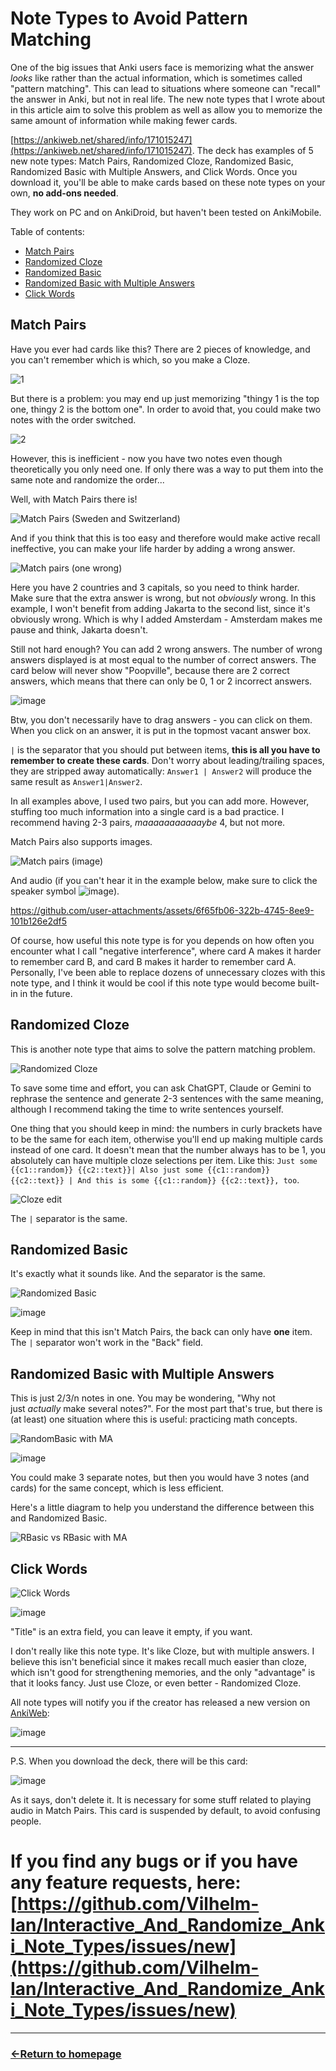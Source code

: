# Note Types to Avoid Pattern Matching

One of the big issues that Anki users face is memorizing what the answer *looks* like rather than the actual information, which is sometimes called "pattern matching". This can lead to situations where someone can "recall" the answer in Anki, but not in real life. The new note types that I wrote about in this article aim to solve this problem as well as allow you to memorize the same amount of information while making fewer cards. 

[https://ankiweb.net/shared/info/171015247](https://ankiweb.net/shared/info/171015247). The deck has examples of 5 new note types: Match Pairs, Randomized Cloze, Randomized Basic, Randomized Basic with Multiple Answers, and Click Words. Once you download it, you'll be able to make cards based on these note types on your own, **no add-ons needed**.

They work on PC and on AnkiDroid, but haven't been tested on AnkiMobile.

Table of contents:
- [Match Pairs](#match-pairs)
- [Randomized Cloze](#randomized-cloze)
- [Randomized Basic](#randomized-basic)
- [Randomized Basic with Multiple Answers](#randomized-basic-with-multiple-answers)
- [Click Words](#click-words)


## Match Pairs

Have you ever had cards like this? There are 2 pieces of knowledge, and you can't remember which is which, so you make a Cloze.

![1](https://github.com/user-attachments/assets/def904c9-b78b-437f-ac66-d8f0807f155f)

But there is a problem: you may end up just memorizing "thingy 1 is the top one, thingy 2 is the bottom one". In order to avoid that, you could make two notes with the order switched.

![2](https://github.com/user-attachments/assets/8ef6dd0a-6417-4106-a422-10048bd67af6)

However, this is inefficient - now you have two notes even though theoretically you only need one. If only there was a way to put them into the same note and randomize the order...

Well, with Match Pairs there is!

![Match Pairs (Sweden and Switzerland)](https://github.com/user-attachments/assets/b43b20f1-f267-49eb-ae97-a65156ffc159)

And if you think that this is too easy and therefore would make active recall ineffective, you can make your life harder by adding a wrong answer.

![Match pairs (one wrong)](https://github.com/user-attachments/assets/0311774a-abc0-4e9d-9a24-edb9a93bddc9)

Here you have 2 countries and 3 capitals, so you need to think harder.<br />
Make sure that the extra answer is wrong, but not *obviously* wrong. In this example, I won't benefit from adding Jakarta to the second list, since it's obviously wrong. Which is why I added Amsterdam - Amsterdam makes me pause and think, Jakarta doesn't.

Still not hard enough? You can add 2 wrong answers. The number of wrong answers displayed is at most equal to the number of correct answers. The card below will never show "Poopville", because there are 2 correct answers, which means that there can only be 0, 1 or 2 incorrect answers.

![image](https://github.com/user-attachments/assets/c1a4eb0e-d218-4562-8a0d-f5d9e4a77d20)

Btw, you don't necessarily have to drag answers - you can click on them. When you click on an answer, it is put in the topmost vacant answer box.

`|` is the separator that you should put between items, **this is all you have to remember to create these cards**. Don't worry about leading/trailing spaces, they are stripped away automatically: `Answer1 | Answer2` will produce the same result as `Answer1|Answer2`.

In all examples above, I used two pairs, but you can add more. However, stuffing too much information into a single card is a bad practice. I recommend having 2-3 pairs, *maaaaaaaaaaaybe* 4, but not more.

Match Pairs also supports images.

![Match pairs (image)](https://github.com/user-attachments/assets/e4239938-a926-43dd-ad61-4d53c331247c)

And audio (if you can't hear it in the example below, make sure to click the speaker symbol ![image](https://github.com/user-attachments/assets/9d3d1efb-8669-484d-91bb-e1c7a91b7b30)).

https://github.com/user-attachments/assets/6f65fb06-322b-4745-8ee9-101b126e2df5

Of course, how useful this note type is for you depends on how often you encounter what I call "negative interference", where card A makes it harder to remember card B, and card B makes it harder to remember card A. Personally, I've been able to replace dozens of unnecessary clozes with this note type, and I think it would be cool if this note type would become built-in in the future.


## Randomized Cloze

This is another note type that aims to solve the pattern matching problem.

![Randomized Cloze](https://github.com/user-attachments/assets/4cfd6931-477e-4810-9465-33078f1ff8be)

To save some time and effort, you can ask ChatGPT, Claude or Gemini to rephrase the sentence and generate 2-3 sentences with the same meaning, although I recommend taking the time to write sentences yourself.

One thing that you should keep in mind: the numbers in curly brackets have to be the same for each item, otherwise you'll end up making multiple cards instead of one card. It doesn't mean that the number always has to be 1, you absolutely can have multiple cloze selections per item. Like this: `Just some {{c1::random}} {{c2::text}}| Also just some {{c1::random}} {{c2::text}} | And this is some {{c1::random}} {{c2::text}}, too`.

![Cloze edit](https://github.com/user-attachments/assets/764d993c-0782-4816-90bf-7d0f4f13058f)

The `|` separator is the same.


## Randomized Basic

It's exactly what it sounds like. And the separator is the same.

![Randomized Basic](https://github.com/user-attachments/assets/47023e01-bbf3-4011-a47f-3a7d53a8a240)

![image](https://github.com/user-attachments/assets/34b927b5-7342-4c2f-83a7-9d881002fec7)

Keep in mind that this isn't Match Pairs, the back can only have **one** item. The `|` separator won't work in the "Back" field.


## Randomized Basic with Multiple Answers

This is just 2/3/n notes in one. You may be wondering, "Why not just *actually* make several notes?". For the most part that's true, but there is (at least) one situation where this is useful: practicing math concepts.

![RandomBasic with MA](https://github.com/user-attachments/assets/57269c25-e82f-4e2c-a733-f631871836d4)

![image](https://github.com/user-attachments/assets/902bc3d9-5411-4ca5-b39d-16ff225e1a3e)

You could make 3 separate notes, but then you would have 3 notes (and cards) for the same concept, which is less efficient.

Here's a little diagram to help you understand the difference between this and Randomized Basic.

![RBasic vs RBasic with MA](https://github.com/user-attachments/assets/ef9ce821-61aa-44af-b534-d5c453ac0dc7)


## Click Words

![Click Words](https://github.com/user-attachments/assets/02d7bc6f-2a1d-4b7e-818d-9b4f30631caa)

![image](https://github.com/user-attachments/assets/80454f13-30f3-4733-b23b-6a9c9d3ccf37)

"Title" is an extra field, you can leave it empty, if you want.

I don't really like this note type. It's like Cloze, but with multiple answers. I believe this isn't beneficial since it makes recall much easier than cloze, which isn't good for strengthening memories, and the only "advantage" is that it looks fancy. Just use Cloze, or even better - Randomized Cloze.

All note types will notify you if the creator has released a new version on [AnkiWeb](https://ankiweb.net/shared/info/171015247):

![image](https://github.com/user-attachments/assets/464b7ae3-af82-40e4-a1df-5b1549348f65)

---

P.S. When you download the deck, there will be this card:

![image](https://github.com/user-attachments/assets/ff46142b-776b-479a-bf9a-884e76761ef3)

As it says, don't delete it. It is necessary for some stuff related to playing audio in Match Pairs. This card is suspended by default, to avoid confusing people.

# If you find any bugs or if you have any feature requests, here: [https://github.com/Vilhelm-Ian/Interactive_And_Randomize_Anki_Note_Types/issues/new](https://github.com/Vilhelm-Ian/Interactive_And_Randomize_Anki_Note_Types/issues/new)


___
### [←Return to homepage](https://expertium.github.io/)
